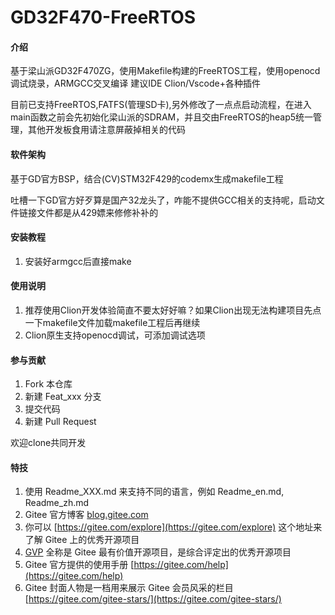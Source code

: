 # GD32F470-FreeRTOS

#### 介绍
基于梁山派GD32F470ZG，使用Makefile构建的FreeRTOS工程，使用openocd调试烧录，ARMGCC交叉编译
建议IDE Clion/Vscode+各种插件

目前已支持FreeRTOS,FATFS(管理SD卡),另外修改了一点点启动流程，在进入main函数之前会先初始化梁山派的SDRAM，并且交由FreeRTOS的heap5统一管理，其他开发板食用请注意屏蔽掉相关的代码

#### 软件架构
基于GD官方BSP，结合(CV)STM32F429的codemx生成makefile工程

吐槽一下GD官方好歹算是国产32龙头了，咋能不提供GCC相关的支持呢，启动文件链接文件都是从429嫖来修修补补的
#### 安装教程

1.  安装好armgcc后直接make

#### 使用说明

1. 推荐使用Clion开发体验简直不要太好好嘛？如果Clion出现无法构建项目先点一下makefile文件加载makefile工程后再继续
2. Clion原生支持openocd调试，可添加调试选项

#### 参与贡献

1.  Fork 本仓库
2.  新建 Feat_xxx 分支
3.  提交代码
4.  新建 Pull Request

欢迎clone共同开发

#### 特技

1.  使用 Readme\_XXX.md 来支持不同的语言，例如 Readme\_en.md, Readme\_zh.md
2.  Gitee 官方博客 [blog.gitee.com](https://blog.gitee.com)
3.  你可以 [https://gitee.com/explore](https://gitee.com/explore) 这个地址来了解 Gitee 上的优秀开源项目
4.  [GVP](https://gitee.com/gvp) 全称是 Gitee 最有价值开源项目，是综合评定出的优秀开源项目
5.  Gitee 官方提供的使用手册 [https://gitee.com/help](https://gitee.com/help)
6.  Gitee 封面人物是一档用来展示 Gitee 会员风采的栏目 [https://gitee.com/gitee-stars/](https://gitee.com/gitee-stars/)

